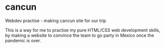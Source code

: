 # cancun
Webdev practise - making cancun site for our trip

This is a way for me to practise my pure HTML/CSS web development skills, by making a website to 
convince the team to go party in Mexico once the pandemic is over. 
